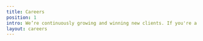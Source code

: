 ```yaml
---
title: Careers
position: 1
intro: We’re continuously growing and winning new clients. If you're a confident and pro-active individual with a passion for music and promotion, then we want to hear from you.
layout: careers
---
```


